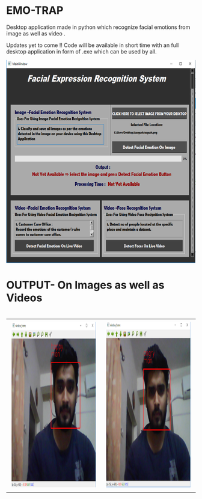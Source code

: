 # EMO-TRAP
Desktop application made in python which recognize facial emotions from image as well as video . 


Updates yet to come !! Code will be available in short time with an full desktop application in form of .exe which can be used by all.
<th><img src="https://github.com/Aayushpatel007/EMO-TRAP/blob/master/ssemotion.PNG" width="940" height="540"></th>

<h1>OUTPUT- On Images as well as Videos<H1>

<table>
<tr>
<th><img src="https://github.com/Aayushpatel007/EMO-TRAP/blob/master/happy.PNG" width="440" height="440"></th>
<th><img src="https://github.com/Aayushpatel007/EMO-TRAP/blob/master/angry.PNG" width="440" height="440"></th>
</tr>
<table>

